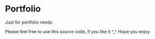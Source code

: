 # Portfolio
Just for portfolio needs

Please feel free to use this source code, if you like it ^_^
Hope you enjoy
